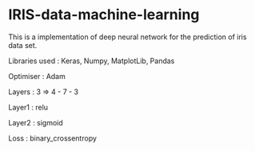 # IRIS-data-machine-learning
This is a implementation of deep neural network for the prediction of iris data set.

Libraries used :
Keras, Numpy, MatplotLib, Pandas

Optimiser : Adam

Layers : 3 => 4 - 7 - 3

Layer1 : relu

Layer2 : sigmoid

Loss : binary_crossentropy


